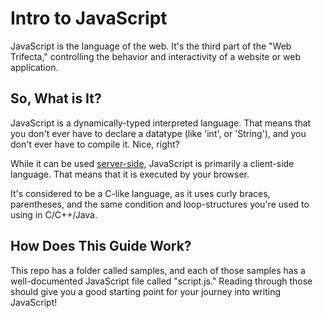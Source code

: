 # Intro to JavaScript
JavaScript is the language of the web. It's the third part of the "Web Trifecta," controlling the behavior and interactivity of a website or web application.

## So, What is It?
JavaScript is a dynamically-typed interpreted language. That means that you don't ever have to declare a datatype (like 'int', or 'String'), and you don't ever have to compile it. Nice, right?

While it can be used [server-side](http://nodejs.org/), JavaScript is primarily a client-side language. That means that it is executed by your browser. 

It's considered to be a C-like language, as it uses curly braces, parentheses, and the same condition and loop-structures you're used to using in C/C++/Java.

## How Does This Guide Work?
This repo has a folder called samples, and each of those samples has a well-documented JavaScript file called "script.js." Reading through those should give you a good starting point for your journey into writing JavaScript!
